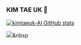 ### KIM TAE UK 👋

<!--
**kimtaeuk-AI/kimtaeuk-AI** is a ✨ _special_ ✨ repository because its `README.md` (this file) appears on your GitHub profile.

Here are some ideas to get you started:

- 🔭 I’m currently working on ...
- 🌱 I’m currently learning ...
- 👯 I’m looking to collaborate on ...
- 🤔 I’m looking for help with ...
- 💬 Ask me about ...
- 📫 How to reach me: ...
- 😄 Pronouns: ...
- ⚡ Fun fact: ...
-->

[![kimtaeuk-AI GitHub stats](https://github-readme-stats.vercel.app/api?username=kimtaeuk-AI&show_icons=true&theme=algolia)](https://github.com/anuraghazra/github-readme-stats)


<img src="https://img.shields.io/badge/Python-3766AB?style=flat-square&logo=Python&logoColor=white"/></a>&nbsp 


